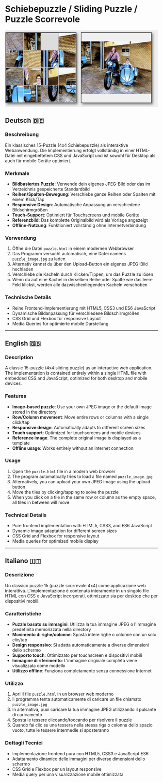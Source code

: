 # Schiebepuzzle / Sliding Puzzle / Puzzle Scorrevole

![Puzzle Screenshot](SlidingPuzzle.jpg)

## Deutsch 🇩🇪

### Beschreibung

Ein klassisches 15-Puzzle (4x4 Schiebepuzzle) als interaktive Webanwendung. Die Implementierung erfolgt vollständig in einer HTML-Datei mit eingebettetem CSS und JavaScript und ist sowohl für Desktop als auch für mobile Geräte optimiert.

### Merkmale

- **Bildbasiertes Puzzle**: Verwende dein eigenes JPEG-Bild oder das im Verzeichnis gespeicherte Standardbild
- **Reihen/Spalten-Bewegung**: Verschiebe ganze Reihen oder Spalten mit einem Klick/Tap
- **Responsive Design**: Automatische Anpassung an verschiedene Bildschirmgrößen
- **Touch-Support**: Optimiert für Touchscreens und mobile Geräte
- **Referenzbild**: Das komplette Originalbild wird als Vorlage angezeigt
- **Offline-Nutzung**: Funktioniert vollständig ohne Internetverbindung

### Verwendung

1. Öffne die Datei `puzzle.html` in einem modernen Webbrowser
2. Das Programm versucht automatisch, eine Datei namens `puzzle_image.jpg` zu laden
3. Alternativ kannst du über den Upload-Button ein eigenes JPEG-Bild hochladen
4. Verschiebe die Kacheln durch Klicken/Tippen, um das Puzzle zu lösen
5. Wenn du auf eine Kachel in derselben Reihe oder Spalte wie das leere Feld klickst, werden alle dazwischenliegenden Kacheln verschoben

### Technische Details

- Reine Frontend-Implementierung mit HTML5, CSS3 und ES6 JavaScript
- Dynamische Bildanpassung für verschiedene Bildschirmgrößen
- CSS Grid und Flexbox für responsive Layout
- Media Queries für optimierte mobile Darstellung

---

## English 🇬🇧

### Description

A classic 15-puzzle (4x4 sliding puzzle) as an interactive web application. The implementation is contained entirely within a single HTML file with embedded CSS and JavaScript, optimized for both desktop and mobile devices.

### Features

- **Image-based puzzle**: Use your own JPEG image or the default image stored in the directory
- **Row/Column movement**: Move entire rows or columns with a single click/tap
- **Responsive design**: Automatically adapts to different screen sizes
- **Touch support**: Optimized for touchscreens and mobile devices
- **Reference image**: The complete original image is displayed as a template
- **Offline usage**: Works entirely without an internet connection

### Usage

1. Open the `puzzle.html` file in a modern web browser
2. The program automatically tries to load a file named `puzzle_image.jpg`
3. Alternatively, you can upload your own JPEG image using the upload button
4. Move the tiles by clicking/tapping to solve the puzzle
5. When you click on a tile in the same row or column as the empty space, all tiles in between will move

### Technical Details

- Pure frontend implementation with HTML5, CSS3, and ES6 JavaScript
- Dynamic image adaptation for different screen sizes
- CSS Grid and Flexbox for responsive layout
- Media queries for optimized mobile display

---

## Italiano 🇮🇹

### Descrizione

Un classico puzzle 15 (puzzle scorrevole 4x4) come applicazione web interattiva. L'implementazione è contenuta interamente in un singolo file HTML con CSS e JavaScript incorporati, ottimizzato sia per desktop che per dispositivi mobili.

### Caratteristiche

- **Puzzle basato su immagini**: Utilizza la tua immagine JPEG o l'immagine predefinita memorizzata nella directory
- **Movimento di righe/colonne**: Sposta intere righe o colonne con un solo clic/tap
- **Design responsivo**: Si adatta automaticamente a diverse dimensioni dello schermo
- **Supporto touch**: Ottimizzato per touchscreen e dispositivi mobili
- **Immagine di riferimento**: L'immagine originale completa viene visualizzata come modello
- **Utilizzo offline**: Funziona completamente senza connessione Internet

### Utilizzo

1. Apri il file `puzzle.html` in un browser web moderno
2. Il programma tenta automaticamente di caricare un file chiamato `puzzle_image.jpg`
3. In alternativa, puoi caricare la tua immagine JPEG utilizzando il pulsante di caricamento
4. Sposta le tessere cliccando/toccando per risolvere il puzzle
5. Quando fai clic su una tessera nella stessa riga o colonna dello spazio vuoto, tutte le tessere intermedie si sposteranno

### Dettagli Tecnici

- Implementazione frontend pura con HTML5, CSS3 e JavaScript ES6
- Adattamento dinamico delle immagini per diverse dimensioni dello schermo
- CSS Grid e Flexbox per un layout responsive
- Media query per una visualizzazione mobile ottimizzata
